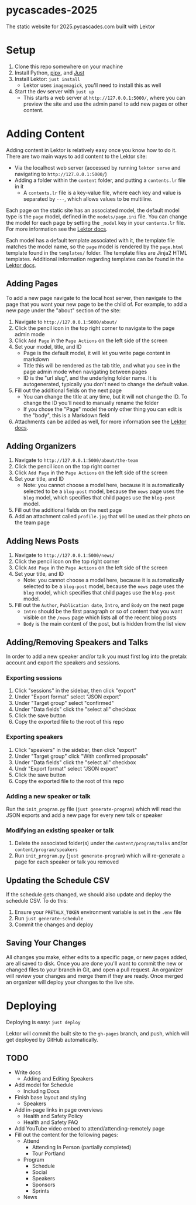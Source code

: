 # pycascades-2025
The static website for 2025.pycascades.com built with Lektor

# Setup
1. Clone this repo somewhere on your machine
2. Install Python, [pipx](https://pipx.pypa.io/latest/installation/), and [Just](https://just.systems/man/en/)
3. Install Lektor: `just install`
    - Lektor uses `imagemagick`, you'll need to install this as well
4. Start the dev server with `just up`
    - This starts a web server at `http://127.0.0.1:5000/`, where you can preview the site and use
    the admin panel to add new pages or other content.

# Adding Content
Adding content in Lektor is relatively easy once you know how to do it. There are two main ways to
add content to the Lektor site:

- Via the localhost web server (accessed by running `lektor serve` and navigating to
    `http://127.0.0.1:5000/`)
- Adding a folder within the `content` folder, and putting a `contents.lr` file in it
    -  A `contents.lr` file is a key-value file, where each key and value is separated by `---`,
    which allows values to be multiline.

Each page on the static site has an associated model, the default model type is the `page` model,
defined in the `models/page.ini` file. You can change the model for each page by setting the
`_model` key in your `contents.lr` file. For more information see the
[Lektor docs](https://www.getlektor.com/docs/content/).

Each model has a default template associated with it, the template file matches the model name, so
the `page` model is rendered by the `page.html` template found in the `templates/` folder. The
template files are Jinja2 HTML templates. Additional information regarding templates can be found
in the [Lektor docs](https://www.getlektor.com/docs/templates/).

## Adding Pages
To add a new page navigate to the local host server, then navigate to the page that you want your
new page to be the child of. For example, to add a new page under the "about" section of the site:

1. Navigate to `http://127.0.0.1:5000/about/`
2. Click the pencil icon in the top right corner to navigate to the page admin mode
3. Click `Add Page` in the `Page Actions` on the left side of the screen
4. Set your model, title, and ID
    - Page is the default model, it will let you write page content in markdown
    - Title this will be rendered as the tab title, and what you see in the page admin mode when
    navigating between pages
    - ID is the "url slug", and the underlying folder name. It is autogenerated, typically you don't
    need to change the default value.
5. Fill out the additional fields on the next page
    - You can change the title at any time, but it will not change the ID. To change the ID you'll
    need to manually rename the folder
    - If you chose the "Page" model the only other thing you can edit is the "body", this is a
    Markdown field
6. Attachments can be added as well, for more information see the
[Lektor docs](https://www.getlektor.com/docs/content/attachments/).

## Adding Organizers
1. Navigate to `http://127.0.0.1:5000/about/the-team`
2. Click the pencil icon on the top right corner
3. Click `Add Page` in the `Page Actions` on the left side of the screen
4. Set your title, and ID
    - Note: you cannot choose a model here, because it is automatically selected to be a `blog-post`
    model, because the `news` page uses the `blog` model, which specifies that child pages use the
    `blog-post` model.
5. Fill out the additional fields on the next page
6. Add an attachment called `profile.jpg` that will be used as their photo on the team page

## Adding News Posts
1. Navigate to `http://127.0.0.1:5000/news/`
2. Click the pencil icon on the top right corner
3. Click `Add Page` in the `Page Actions` on the left side of the screen
4. Set your title, and ID
    - Note: you cannot choose a model here, because it is automatically selected to be a `blog-post`
    model, because the `news` page uses the `blog` model, which specifies that child pages use the
    `blog-post` model.
5. Fill out the `Author`, `Publication date`, `Intro`, and `Body` on the next page
    - `Intro` should be the first paragraph or so of content that you want visible on the `/news`
    page which lists all of the recent blog posts
    - `Body` is the main content of the post, but is hidden from the list view

## Adding/Removing Speakers and Talks
In order to add a new speaker and/or talk you must first log into the pretalx account and export the speakers and
sessions.

### Exporting sessions
1. Click "sessions" in the sidebar, then click "export"
2. Under "Export format" select "JSON export"
3. Under "Target group" select "confirmed"
4. Under "Data fields" click the "select all" checkbox
5. Click the save button
6. Copy the exported file to the root of this repo

### Exporting speakers
1. Click "speakers" in the sidebar, then click "export"
2. Under "Target group" click "With confirmed proposals"
3. Under "Data fields" click the "select all" checkbox
4. Undr "Export format" select "JSON export"
5. Click the save button
6. Copy the exported file to the root of this repo

### Adding a new speaker or talk
Run the `init_program.py` file (`just generate-program`) which will read the JSON exports and add a new page for every new talk or speaker

### Modifying an existing speaker or talk
1. Delete the associated folder(s) under the `content/program/talks` and/or `content/program/speakers`
2. Run `init_program.py` (`just generate-program`) which will re-generate a page for each speaker or talk you removed


## Updating the Schedule CSV

If the schedule gets changed, we should also update and deploy the schedule CSV. To do this:

1. Ensure your `PRETALX_TOKEN` environment variable is set in the `.env` file
2. Run `just generate-schedule`
3. Commit the changes and deploy
    
## Saving Your Changes
All changes you make, either edits to a specific page, or new pages added, are all saved to disk.
Once you are done you'll want to commit the new or changed files to your branch in Git, and open a
pull request. An organizer will review your changes and merge them if they are ready. Once merged
an organizer will deploy your changes to the live site.

# Deploying

Deploying is easy: `just deploy`

Lektor will commit the built site to the `gh-pages` branch, and push, which will get deployed by
GitHub automatically.

## TODO
- Write docs
    - Adding and Editing Speakers
- Add model for Schedule
    - Including Docs
- Finish base layout and styling
    - Speakers
- Add in-page links in page overviews
    - Health and Safety Policy
    - Health and Safety FAQ
- Add YouTube video embed to attend/attending-remotely page
- Fill out the content for the following pages:
    - Attend
        - Attending In Person (partially completed)
        - Tour Portland
    - Program
        - Schedule
        - Social
        - Speakers
        - Sponsors
        - Sprints
    - News
